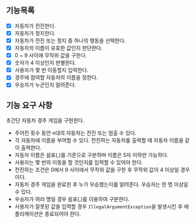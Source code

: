 ## 기능목록
- [x] 자동차가 전진한다. 
- [x] 자동차가 정지한다.
- [x] 자동차가 전진 또는 정지 중 하나의 행동을 선택한다.
- [x] 자동차의 이름이 유효한 값인지 판단한다.
- [x] 0 ~ 9 사이에 무작위 값을 구한다.
- [x] 숫자가 4 이상인지 판별한다.
- [x] 사용자가 몇 번 이동할지 입력한다.
- [x] 경주에 참여할 자동차의 이름을 정한다.
- [x] 우승자가 누군인지 알려준다.

##  기능 요구 사항

초간단 자동차 경주 게임을 구현한다.

- 주어진 횟수 동안 n대의 자동차는 전진 또는 멈출 수 있다.
- 각 자동차에 이름을 부여할 수 있다. 전진하는 자동차를 출력할 때 자동차 이름을 같이 출력한다.
- 자동차 이름은 쉼표(,)를 기준으로 구분하며 이름은 5자 이하만 가능하다.
- 사용자는 몇 번의 이동을 할 것인지를 입력할 수 있어야 한다.
- 전진하는 조건은 0에서 9 사이에서 무작위 값을 구한 후 무작위 값이 4 이상일 경우이다.
- 자동차 경주 게임을 완료한 후 누가 우승했는지를 알려준다. 우승자는 한 명 이상일 수 있다.
- 우승자가 여러 명일 경우 쉼표(,)를 이용하여 구분한다.
- 사용자가 잘못된 값을 입력할 경우 `IllegalArgumentException`을 발생시킨 후 애플리케이션은 종료되어야 한다.
